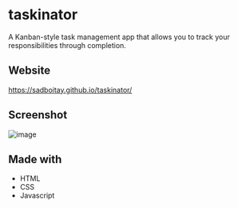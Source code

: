 # taskinator
A Kanban-style task management app that allows you to track your responsibilities through completion.

## Website
https://sadboitay.github.io/taskinator/

## Screenshot
![image](https://user-images.githubusercontent.com/86327207/129283578-97760cce-0039-4eb9-8f1e-dd4685d9f61e.png)

## Made with
* HTML
* CSS
* Javascript
